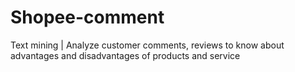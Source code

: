 # Shopee-comment
Text mining |
Analyze customer comments, reviews to know about advantages and disadvantages of products and service
